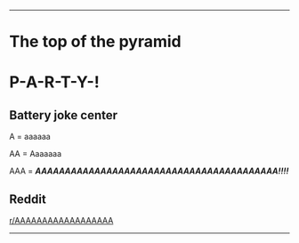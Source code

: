 
***

# The top of the pyramid

# P-A-R-T-Y-!

## Battery joke center

A = aaaaaa

AA = Aaaaaaa

AAA = ***AAAAAAAAAAAAAAAAAAAAAAAAAAAAAAAAAAAAAAAAA!!!!***

## Reddit

[r/AAAAAAAAAAAAAAAAAA](https://www.reddit.com/r/AAAAAAAAAAAAAAAAA/)

***
